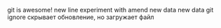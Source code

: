 git is awesome!
new line
experiment with amend
new data
new data
git ignore скрывает обновление, но загружает файл